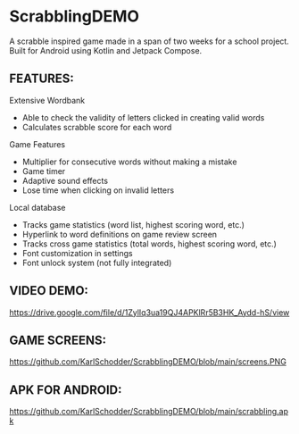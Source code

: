 # ScrabblingDEMO
A scrabble inspired game made in a span of two weeks for a school project. Built for Android using Kotlin and Jetpack Compose. 

## FEATURES:
Extensive Wordbank
- Able to check the validity of letters clicked in creating valid words
- Calculates scrabble score for each word

Game Features
- Multiplier for consecutive words without making a mistake
- Game timer
- Adaptive sound effects
- Lose time when clicking on invalid letters

Local database
- Tracks game statistics (word list, highest scoring word, etc.)
- Hyperlink to word definitions on game review screen
- Tracks cross game statistics (total words, highest scoring word, etc.)
- Font customization in settings
- Font unlock system (not fully integrated)

## VIDEO DEMO:
https://drive.google.com/file/d/1ZylIq3ua19QJ4APKlRr5B3HK_Aydd-hS/view

## GAME SCREENS:
https://github.com/KarlSchodder/ScrabblingDEMO/blob/main/screens.PNG

## APK FOR ANDROID:
https://github.com/KarlSchodder/ScrabblingDEMO/blob/main/scrabbling.apk
